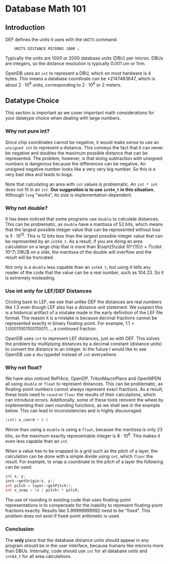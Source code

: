 # Database Math 101

## Introduction

DEF defines the units it uses with the `UNITS` command.

```
    UNITS DISTANCE MICRONS 1000 ;
```

Typically the units are 1000 or 2000 database units (DBU) per micron.
DBUs are integers, so the distance resolution is typically 0.001 um or
1nm.

OpenDB uses an `int` to represent a DBU, which on most hardware is 4
bytes. This means a database coordinate can be $\pm 2147483647$, which is
about $2 \cdot 10^9$ units, corresponding to $2 \cdot 10^6$ or $2$ meters.

## Datatype Choice

This section is important as we cover important math considerations for
your datatype choice when dealing with large numbers.

### Why not pure int?

Since chip coordinates cannot be negative, it would make sense to use an
`unsigned int` to represent a distance. This conveys the fact that it
can never be negative and doubles the maximum possible distance that can
be represented. The problem, however, is that doing subtraction with unsigned numbers
is dangerous because the differences can be negative. An unsigned
negative number looks like a very very big number. So this is a very bad
idea and leads to bugs.

Note that calculating an area with `int` values is problematic. An
`int * int` does not fit in an `int`. **Our suggestion is to use `int64_t`
in this situation.** Although `long` "works", its size is implementation-dependent.

### Why not double?

It has been noticed that some programs use `double` to calculate distances. 
This can be problematic, as `double` have a mantissa of 52 bits, which means that 
the largest possible integer value that can be represented without loss is $5\cdot 10^{15}$.
This is 12 bits less than the largest possible integer value that can be represented 
by an `int64_t`. As a result, if you are doing an area calculation on a large chip 
that is more than $\sqrt{5\cdot 10^{15}} = 7\cdot 10^7\ DBU$ on a side, the mantissa of the 
double will overflow and the result will be truncated.

Not only is a `double` less capable than an `int64_t`, but using it
tells any reader of the code that the value can be a real number, such as
$104.23$. So it is extremely misleading.

### Use int only for LEF/DEF Distances

Circling back to LEF, we see that unlike DEF the distances are real
numbers like 1.3 even though LEF also has a distance unit statement. We
suspect this is a historical artifact of a mistake made in the early
definition of the LEF file format. The reason it is a mistake is because
decimal fractions cannot be represented exactly in binary floating-point.
For example, $1.1 = 1.00011001100110011...$, a continued fraction.

OpenDB uses `int` to represent LEF distances, just as with DEF. This solves
the problem by multiplying distances by a decimal constant (distance
units) to convert the distance to an integer. In the future I would like
to see OpenDB use a `dbu` typedef instead of `int` everywhere.

### Why not float?

We have also noticed RePlAce, OpenDP, TritonMacroPlace and OpenNPDN all using
`double` or `float` to represent distances. This can be problematic, as 
floating-point numbers cannot always represent exact fractions. As a result,
these tools need to `round` or `floor` the results of their calculations, which 
can introduce errors. Additionally, some of these tools reinvent the wheel 
by implementing their own rounding functions, as we shall see in the example below.
This can lead to inconsistencies and is highly discouraged.

```cpp
(int) x_coord + 0.5
```

Worse than using a `double` is using a `float`, because the mantissa
is only 23 bits, so the maximum exactly representable integer is $8\cdot 10^6$.
This makes it even less capable than an `int`.

When a value has to be snapped to a grid such as the pitch of a layer,
the calculation can be done with a simple divide using `int`, which
`floor` the result. For example, to snap a coordinate to the pitch of a
layer the following can be used:

``` cpp
int x, y;
inst->getOrigin(x, y);
int pitch = layer->getPitch();
int x_snap = (x / pitch) * pitch;
```

The use of rounding in existing code that uses floating-point
representations is to compensate for the inability to represent floating-point
fractions exactly. Results like $5.99999999992$ need to be "fixed".
This problem does not exist if fixed-point arithmetic is used.

### Conclusion

The **only** place that the database distance units should appear in any
program should be in the user interface, because humans like microns
more than DBUs. Internally, code should use `int` for all database units
and `int64_t` for all area calculations.
